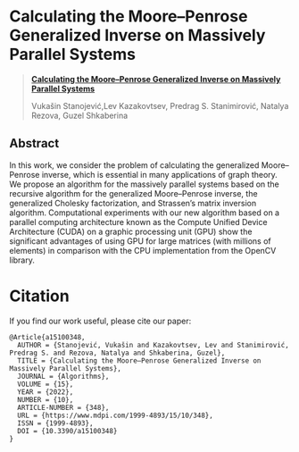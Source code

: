 # Calculating the Moore–Penrose Generalized Inverse on Massively Parallel Systems

> [**Calculating the Moore–Penrose Generalized Inverse on Massively Parallel Systems**](https://www.mdpi.com/1999-4893/15/10/348)
> 
> Vukašin Stanojević,Lev Kazakovtsev, Predrag S. Stanimirović, Natalya Rezova, Guzel Shkaberina

## Abstract
In this work, we consider the problem of calculating the generalized Moore–Penrose inverse, which is essential in many applications of graph theory. We propose an algorithm for the massively parallel systems based on the recursive algorithm for the generalized Moore–Penrose inverse, the generalized Cholesky factorization, and Strassen’s matrix inversion algorithm. Computational experiments with our new algorithm based on a parallel computing architecture known as the Compute Unified Device Architecture (CUDA) on a graphic processing unit (GPU) show the significant advantages of using GPU for large matrices (with millions of elements) in comparison with the CPU implementation from the OpenCV library. 

# Citation

If you find our work useful, please cite our paper: 
```
@Article{a15100348,
  AUTHOR = {Stanojević, Vukašin and Kazakovtsev, Lev and Stanimirović, Predrag S. and Rezova, Natalya and Shkaberina, Guzel},
  TITLE = {Calculating the Moore–Penrose Generalized Inverse on Massively Parallel Systems},
  JOURNAL = {Algorithms},
  VOLUME = {15},
  YEAR = {2022},
  NUMBER = {10},
  ARTICLE-NUMBER = {348},
  URL = {https://www.mdpi.com/1999-4893/15/10/348},
  ISSN = {1999-4893},
  DOI = {10.3390/a15100348}
}

```
